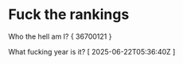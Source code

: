 # Fuck the rankings

Who the hell am I?
{ 36700121 }

What fucking year is it?
[ 2025-06-22T05:36:40Z ]
